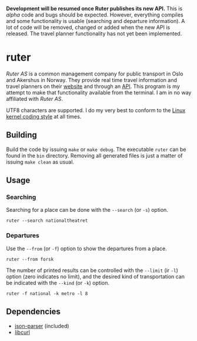 **Development will be resumed once Ruter publishes its new API.**
This is *alpha* code and bugs should be expected. However, everything compiles and some functionality is usable (searching and departure information). A lot of code will be removed, changed or added when the new API is released. The travel planner functionality has not yet been implemented.

# ruter

*Ruter AS* is a common management company for public transport in Oslo and Akershus in Norway. They provide real time travel information and travel planners on their [website](https://ruter.no/) and through an [API](http://api.ruter.no/ReisRest/help). This program is my attempt to make that functionality available from the terminal. I am in no way affiliated with *Ruter AS*.

UTF8 characters are supported. I do my very best to conform to the [Linux kernel coding style](https://www.kernel.org/doc/Documentation/CodingStyle) at all times.

## Building

Build the code by issuing `make` or `make debug`. The executable `ruter` can be found in the `bin` directory. Removing all generated files is just a matter of issuing `make clean` as usual.

## Usage

### Searching
Searching for a place can be done with the `--search` (or `-s`) option.

	ruter --search nationaltheatret

### Departures
Use the `--from` (or `-f`) option to show the departures from a place.

	ruter --from forsk

The number of printed results can be controlled with the `--limit` (ir `-l`) option (zero indicates no limit), and the desired kind of transportation can be indicated with the `--kind` (or `-k`) option.

	ruter -f national -k metro -l 8

## Dependencies

*   [json-parser](https://github.com/udp/json-parser/) (included)
*   [libcurl](http://curl.haxx.se/libcurl/)
